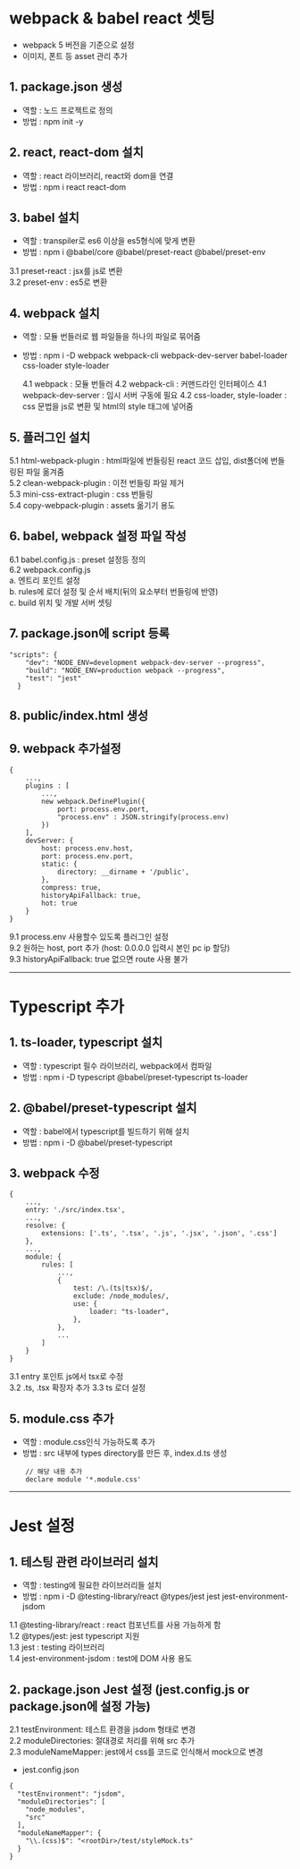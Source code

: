 # webpack & babel react 셋팅
- webpack 5 버전을 기준으로 설정
- 이미지, 폰트 등 asset 관리 추가

## 1. package.json 생성
- 역할 : 노드 프로젝트로 정의
- 방법 : npm init -y

## 2. react, react-dom 설치
- 역할 : react 라이브러리, react와 dom을 연결
- 방법 : npm i react react-dom

## 3. babel 설치
- 역할 : transpiler로 es6 이상을 es5형식에 맞게 변환
- 방법 : npm i @babel/core @babel/preset-react @babel/preset-env

3.1 preset-react : jsx를 js로 변환  
3.2 preset-env : es5로 변환  

## 4. webpack 설치
- 역할 : 모듈 번들러로 웹 파일들을 하나의 파일로 묶어줌
- 방법 : npm i -D webpack webpack-cli webpack-dev-server babel-loader css-loader style-loader

  4.1 webpack : 모듈 번들러 4.2 webpack-cli : 커맨드라인 인터페이스 4.1 webpack-dev-server : 임시 서버 구동에 필요 4.2 css-loader, style-loader : css 문법을 js로 변환 및 html의 style 태그에 넣어줌

## 5. 플러그인 설치
5.1 html-webpack-plugin : html파일에 번들링된 react 코드 삽입, dist폴더에 번들링된 파일 옮겨줌  
5.2 clean-webpack-plugin : 이전 번들링 파일 제거  
5.3 mini-css-extract-plugin : css 번들링  
5.4 copy-webpack-plugin : assets 옮기기 용도  

## 6. babel, webpack 설정 파일 작성
6.1 babel.config.js : preset 설정등 정의  
6.2 webpack.config.js  
a. 엔트리 포인트 설정  
b. rules에 로더 설정 및 순서 배치(뒤의 요소부터 번들링에 반영)  
c. build 위치 및 개발 서버 셋팅  

## 7. package.json에 script 등록
```
"scripts": {
    "dev": "NODE_ENV=development webpack-dev-server --progress",
    "build": "NODE_ENV=production webpack --progress",
    "test": "jest"
  }
```

## 8. public/index.html 생성

## 9. webpack 추가설정

```
{
    ...,
    plugins : [
        ...,
        new webpack.DefinePlugin({
            port: process.env.port,
            "process.env" : JSON.stringify(process.env)
        })
    ],
    devServer: {
        host: process.env.host,
        port: process.env.port,
        static: {
            directory: __dirname + '/public',
        },
        compress: true,
        historyApiFallback: true,
        hot: true
    }
}
```

9.1 process.env 사용할수 있도록 플러그인 설정  
9.2 원하는 host, port 추가 (host: 0.0.0.0 입력시 본인 pc ip 할당)  
9.3 historyApiFallback: true 없으면 route 사용 불가  

---

# Typescript 추가

## 1. ts-loader, typescript 설치
- 역할 : typescript 필수 라이브러리, webpack에서 컴파일
- 방법 : npm i -D typescript @babel/preset-typescript ts-loader

## 2. @babel/preset-typescript 설치
- 역할 : babel에서 typescript를 빌드하기 위해 설치
- 방법 : npm i -D @babel/preset-typescript

## 3. webpack 수정

```
{
    ...,
    entry: './src/index.tsx',
    ...,
    resolve: {
        extensions: ['.ts', '.tsx', '.js', '.jsx', '.json', '.css']
    },
    ...,
    module: {
        rules: [
            ...,
            {
                test: /\.(ts|tsx)$/,
                exclude: /node_modules/,
                use: {
                    loader: "ts-loader",
                },
            },
            ...
        ]
    }
}
```

3.1 entry 포인트 js에서 tsx로 수정  
3.2 .ts, .tsx 확장자 추가 3.3 ts 로더 설정  

## 5. module.css 추가
- 역할 : module.css인식 가능하도록 추가
- 방법 : src 내부에 types directory를 만든 후, index.d.ts 생성

```
    // 해당 내용 추가
    declare module '*.module.css'
```

---

# Jest 설정

## 1. 테스팅 관련 라이브러리 설치
- 역할 : testing에 필요한 라이브러리들 설치
- 방법 : npm i -D @testing-library/react @types/jest jest jest-environment-jsdom

1.1 @testing-library/react : react 컴포넌트를 사용 가능하게 함  
1.2 @types/jest: jest typescript 지원  
1.3 jest : testing 라이브러리  
1.4 jest-environment-jsdom : test에 DOM 사용 용도  

## 2. package.json Jest 설정 (jest.config.js or package.json에 설정 가능)

2.1 testEnvironment: 테스트 환경을 jsdom 형태로 변경  
2.2 moduleDirectories: 절대경로 처리를 위해 src 추가  
2.3 moduleNameMapper: jest에서 css를 코드로 인식해서 mock으로 변경  

- jest.config.json

```
{
  "testEnvironment": "jsdom",
  "moduleDirectories": [
    "node_modules",
    "src"
  ],
  "moduleNameMapper": {
    "\\.(css)$": "<rootDir>/test/styleMock.ts"
  }
}
```
